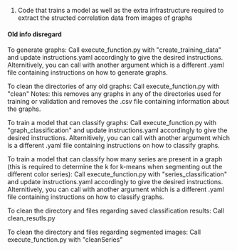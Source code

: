 1) Code that trains a model as well as the extra infrastructure required to extract the structed correlation data from images of graphs





#### Old info disregard ####
To generate graphs:
Call execute_function.py with "create_training_data" and update instructions.yaml accordingly to give the desired instructions. Alternitively, you can call with another argument which is a different .yaml file containing instructions on how to generate graphs.

To clean the directories of any old graphs:
Call execute_function.py with "clean"
Notes: this removes any graphs in any of the directories used for training or validation
and removes the .csv file containing information about the graphs.

To train a model that can classify graphs:
Call execute_function.py with "graph_classification" and update instructions.yaml accordingly to give the desired instructions. Alternitively, you can call with another argument which is a different .yaml file containing instructions on how to classify graphs.

To train a model that can classify how many series are present in a graph (this is required to determine the k for k-means when segmenting out the different color series):
Call execute_function.py with "series_classification" and update instructions.yaml accordingly to give the desired instructions. Alternitively, you can call with another argument which is a different .yaml file containing instructions on how to classify graphs.

To clean the directory and files regarding saved classification results:
Call clean_resutls.py

To clean the directory and files regarding segmented images:
Call execute_function.py with "cleanSeries"